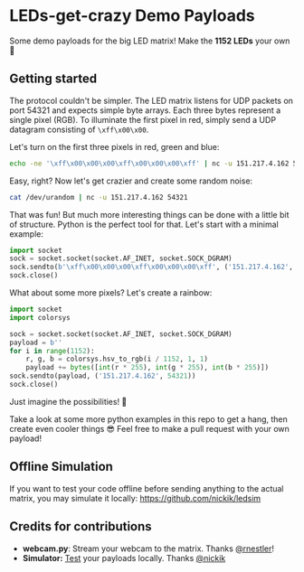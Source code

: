 # LEDs-get-crazy Demo Payloads
Some demo payloads for the big LED matrix! Make the **1152 LEDs** your own 🎨

## Getting started

The protocol couldn't be simpler. The LED matrix listens for UDP packets on port 54321 and expects simple byte arrays. Each three bytes represent a single pixel (RGB). To illuminate the first pixel in red, simply send a UDP datagram consisting of `\xff\x00\x00`.

Let's turn on the first three pixels in red, green and blue:

```bash
echo -ne '\xff\x00\x00\x00\xff\x00\x00\x00\xff' | nc -u 151.217.4.162 54321
```

Easy, right? Now let's get crazier and create some random noise:

```bash
cat /dev/urandom | nc -u 151.217.4.162 54321
```

That was fun! But much more interesting things can be done with a little bit of structure. Python is the perfect tool for that. Let's start with a minimal example:

```python
import socket
sock = socket.socket(socket.AF_INET, socket.SOCK_DGRAM)
sock.sendto(b'\xff\x00\x00\x00\xff\x00\x00\x00\xff', ('151.217.4.162', 54321))
sock.close()
```

What about some more pixels? Let's create a rainbow:

```python
import socket
import colorsys

sock = socket.socket(socket.AF_INET, socket.SOCK_DGRAM)
payload = b''
for i in range(1152):
    r, g, b = colorsys.hsv_to_rgb(i / 1152, 1, 1)
    payload += bytes([int(r * 255), int(g * 255), int(b * 255)])
sock.sendto(payload, ('151.217.4.162', 54321))
sock.close()
```

Just imagine the possibilities! 🌈

Take a look at some more python examples in this repo to get a hang, then create even cooler things 😎 Feel free to make a pull request with your own payload!

## Offline Simulation

If you want to test your code offline before sending anything to the actual matrix, you may simulate it locally: https://github.com/nickik/ledsim

## Credits for contributions
- **webcam.py**: Stream your webcam to the matrix. Thanks [@rnestler](https://github.com/rnestler)!
- **Simulator:** [Test](https://github.com/nickik/ledsim) your payloads locally. Thanks [@nickik](https://github.com/nickik)